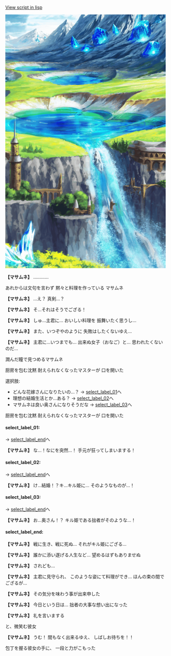 [View script in lisp](../scripts/10015302.txt)

![highland.png](../images/backgrounds/highland.png)

**【マサムネ】**
…………

あれからは文句を言わず
黙々と料理を作っている
マサムネ

**【マサムネ】**
…え？
真剣…？

**【マサムネ】**
そ…それはそうでござる！

**【マサムネ】**
しゅ…主君に…
おいしい料理を
振舞いたく思うし…

**【マサムネ】**
また、いつぞやのように
失敗はしたくないゆえ…

**【マサムネ】**
主君に…いつまでも…
出来ぬ女子（おなご）と…
思われたくないのだ…

潤んだ瞳で見つめるマサムネ

厨房を包む沈黙
耐えられなくなったマスターが
口を開いた

選択肢:
- どんな花嫁さんになりたいの…？ → [select_label_01](#select_label_01)へ
- 理想の結婚生活とか…ある？ → [select_label_02](#select_label_02)へ
- マサムネは良い奥さんになりそうだな → [select_label_03](#select_label_03)へ

厨房を包む沈黙
耐えられなくなったマスターが
口を開いた

#### select_label_01:
 → [select_label_end](#select_label_end)へ

**【マサムネ】**
な…！なにを突然…！
手元が狂ってしまいまする！

#### select_label_02:
 → [select_label_end](#select_label_end)へ

**【マサムネ】**
け…結婚！？キ…キル姫に…
そのようなものが…！

#### select_label_03:
 → [select_label_end](#select_label_end)へ

**【マサムネ】**
お…奥さん！？
キル姫である拙者がそのような…！

#### select_label_end:

**【マサムネ】**
戦に生き、戦に死ぬ…
それがキル姫にござる…

**【マサムネ】**
誰かに添い遂げる人生など…
望めるはずもありませぬ

**【マサムネ】**
されども…

**【マサムネ】**
主君に見守られ、
このような姿にて料理ができ…
ほんの束の間でござるが…

**【マサムネ】**
その気分を味わう事が出来申した

**【マサムネ】**
今日という日は…
拙者の大事な想い出になった

**【マサムネ】**
礼を言いまする

と、微笑む彼女

**【マサムネ】**
うむ！
間もなく出来るゆえ、
しばしお待ちを！！

包丁を握る彼女の手に、
一段と力がこもった